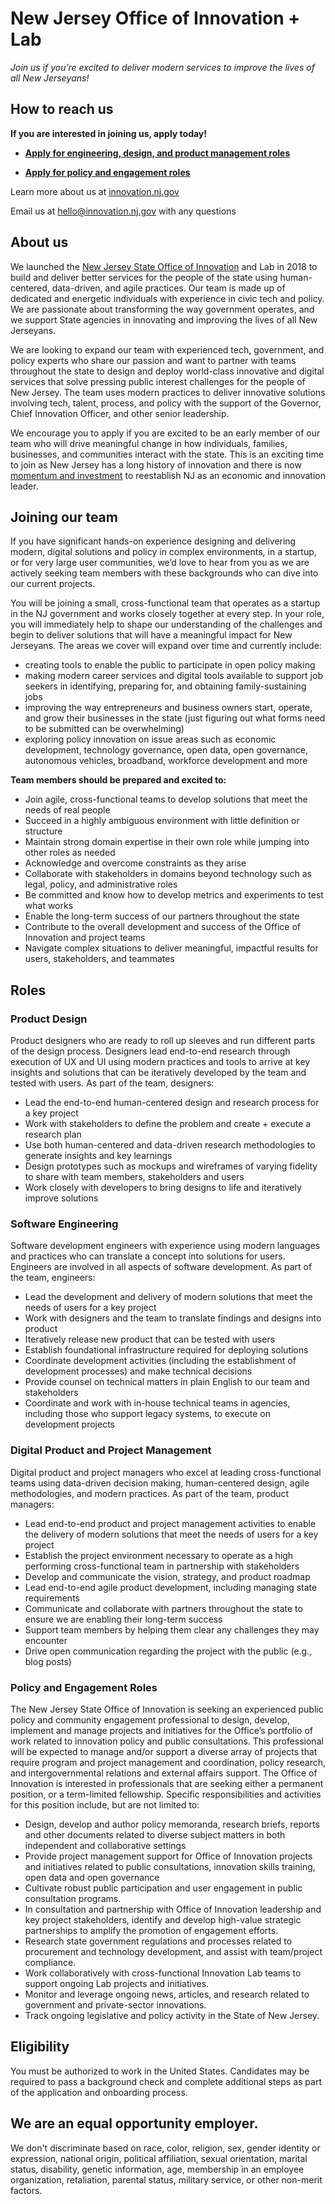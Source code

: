 # New Jersey Office of Innovation + Lab 
*Join us if you’re excited to deliver modern services to improve the lives of all New Jerseyans!*

## How to reach us

**If you are interested in joining us, apply today!**

- **[Apply for engineering, design, and product management roles](https://hire.withgoogle.com/public/jobs/innovatenjorg/view/P_AAAAAACAALrPiNVAOnCVPi?trackingTag=njGithub)**

- **[Apply for policy and engagement roles](https://hire.withgoogle.com/public/jobs/innovatenjorg/view/P_AAAAAACAALrGmsrZfGOJVc?trackingTag=njGithub)**

Learn more about us at [innovation.nj.gov](https://innovation.nj.gov)

Email us at [hello@innovation.nj.gov](mailto:hello@innovation.nj.gov) with any questions


## About us
We launched the [New Jersey State Office of Innovation](https://innovation.nj.gov) and Lab in 2018 to build and deliver better services for the people of the state using human-centered, data-driven, and agile practices. Our team is made up of dedicated and energetic individuals with experience in civic tech and policy. We are passionate about transforming the way government operates, and we support State agencies in innovating and improving the lives of all New Jerseyans.

We are looking to expand our team with experienced tech, government, and policy experts who share our passion and want to partner with teams throughout the state to design and deploy world-class innovative and digital services that solve pressing public interest challenges for the people of New Jersey. The team uses modern practices to deliver innovative solutions involving tech, talent, process, and policy with the support of the Governor, Chief Innovation Officer, and other senior leadership.
 
We encourage you to apply if you are excited to be an early member of our team who will drive meaningful change in how individuals, families, businesses, and communities interact with the state. This is an exciting time to join as New Jersey has a long history of innovation and there is now [momentum and investment](https://www.njeda.com/about/Public-Information/Economic-Plan) to reestablish NJ as an economic and innovation leader. 

## Joining our team

If you have significant hands-on experience designing and delivering modern, digital solutions and policy in complex environments, in a startup, or for very large user communities, we’d love to hear from you as we are actively seeking team members with these backgrounds who can dive into our current projects. 

You will be joining a small, cross-functional team that operates as a startup in the NJ government and works closely together at every step. In your role, you will immediately help to shape our understanding of the challenges and begin to deliver solutions that will have a meaningful impact for New Jerseyans. The areas we cover will expand over time and currently include: 
- creating tools to enable the public to participate in open policy making
- making modern career services and digital tools available to support job seekers in identifying, preparing for, and obtaining family-sustaining jobs
- improving the way entrepreneurs and business owners start, operate, and grow their businesses in the state (just figuring out what forms need to be submitted can be overwhelming)
- exploring policy innovation on issue areas such as economic development, technology governance, open data, open governance, autonomous vehicles, broadband, workforce development and more


**Team members should be prepared and excited to:**

- Join agile, cross-functional teams to develop solutions that meet the needs of real people
- Succeed in a highly ambiguous environment with little definition or structure
- Maintain strong domain expertise in their own role while jumping into other roles as needed
- Acknowledge and overcome constraints as they arise
- Collaborate with stakeholders in domains beyond technology such as legal, policy, and administrative roles
- Be committed and know how to develop metrics and experiments to test what works
- Enable the long-term success of our partners throughout the state
- Contribute to the overall development and success of the Office of Innovation and project teams
- Navigate complex situations to deliver meaningful, impactful results for users, stakeholders, and teammates


## Roles

### Product Design 

Product designers who are ready to roll up sleeves and run different parts of the design process. Designers lead end-to-end research through execution of UX and UI using modern practices and tools to arrive at key insights and solutions that can be iteratively developed by the team and tested with users. As part of the team, designers:
- Lead the end-to-end human-centered design and research process for a key project
- Work with stakeholders to define the problem and create + execute a research plan 
- Use both human-centered and data-driven research methodologies to generate insights and key learnings
- Design prototypes such as mockups and wireframes of varying fidelity to share with team members, stakeholders and users
- Work closely with developers to bring designs to life and iteratively improve solutions

### Software Engineering
Software development engineers with experience using modern languages and practices who can translate a concept into solutions for users.  Engineers are involved in all aspects of software development. As part of the team, engineers:
- Lead the development and delivery of modern solutions that meet the needs of users for a key project
- Work with designers and the team to translate findings and designs into product
- Iteratively release new product that can be tested with users 
- Establish foundational infrastructure required for deploying solutions
- Coordinate development activities (including the establishment of development processes) and make technical decisions
- Provide counsel on technical matters in plain English to our team and stakeholders
- Coordinate and work with in-house technical teams in agencies, including those who support legacy systems, to execute on development projects

### Digital Product and Project Management
Digital product and project managers who excel at leading cross-functional teams using data-driven decision making, human-centered design, agile methodologies, and modern practices. As part of the team, product managers:
- Lead end-to-end product and project management activities to enable the delivery of modern solutions that meet the needs of users for a key project
- Establish the project environment necessary to operate as a high performing cross-functional team in partnership with stakeholders
- Develop and communicate the vision, strategy, and product roadmap 
- Lead end-to-end agile product development, including managing state requirements
- Communicate and collaborate with partners throughout the state to ensure we are enabling their long-term success
- Support team members by helping them clear any challenges they may encounter
- Drive open communication regarding the project with the public (e.g., blog posts)

### Policy and Engagement Roles
The New Jersey State Office of Innovation is seeking an experienced public policy and community engagement professional to design, develop, implement and manage projects and initiatives for the Office’s portfolio of work related to innovation policy and public consultations. This professional will be expected to manage and/or support a diverse array of projects that require program and project management and coordination, policy research, and intergovernmental relations and external affairs support. The Office of Innovation is interested in professionals that are seeking either a permanent position, or a term-limited fellowship. Specific responsibilities and activities for this position include, but are not limited to:
- Design, develop and author policy memoranda, research briefs, reports and other documents related to diverse subject matters in both independent and collaborative settings
- Provide project management support for Office of Innovation projects and initiatives related to public consultations, innovation skills training, open data and open governance
- Cultivate robust public participation and user engagement in public consultation programs.
- In consultation and partnership with Office of Innovation leadership and key project stakeholders, identify and develop high-value strategic partnerships to amplify the promotion of engagement efforts.
- Research state government regulations and processes related to procurement and technology development, and assist with team/project compliance.
- Work collaboratively with cross-functional Innovation Lab teams to support ongoing Lab projects and initiatives.
- Monitor and leverage ongoing news, articles, and research related to government and private-sector innovations.
- Track ongoing legislative and policy activity in the State of New Jersey.






## Eligibility
You must be authorized to work in the United States. Candidates may be required to pass a background check and complete additional  steps as part of the application and onboarding process.


## We are an equal opportunity employer. 
We don't discriminate based on race, color, religion, sex, gender identity or expression, national origin, political affiliation, sexual orientation, marital status, disability, genetic information, age, membership in an employee organization, retaliation, parental status, military service, or other non-merit factors.
